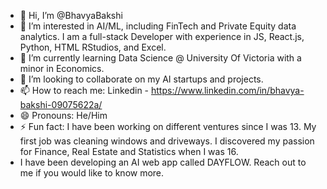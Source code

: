 - 👋 Hi, I’m @BhavyaBakshi
- 👀 I’m interested in AI/ML, including FinTech and Private Equity data analytics. I am a full-stack Developer with experience in JS, React.js, Python, HTML RStudios, and Excel.
- 🌱 I’m currently learning Data Science @ University Of Victoria with a minor in Economics.
- 💞️ I’m looking to collaborate on my AI startups and projects. 
- 📫 How to reach me: Linkedin - https://www.linkedin.com/in/bhavya-bakshi-09075622a/
- 😄 Pronouns: He/Him
- ⚡ Fun fact: I have been working on different ventures since I was 13. My first job was cleaning windows and driveways. I discovered my passion for Finance, Real Estate and Statistics when I was 16.
- I have been developing an AI web app called DAYFLOW. Reach out to me if you would like to know more.

<!---
BhavyaBakshi/BhavyaBakshi is a ✨ special ✨ repository because its `README.md` (this file) appears on your GitHub profile.
You can click the Preview link to take a look at your changes.
--->
